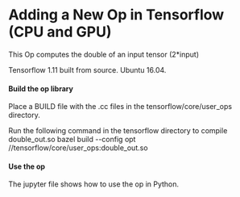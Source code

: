 # Adding a New Op in Tensorflow (CPU and GPU)
This Op computes the double of an input tensor (2*input)

Tensorflow 1.11 built from source.
Ubuntu 16.04.

#### Build the op library
Place a BUILD file with the .cc files in the tensorflow/core/user_ops directory.

Run the following command in the tensorflow directory to compile double_out.so
bazel build --config opt //tensorflow/core/user_ops:double_out.so

#### Use the op
The jupyter file shows how to use the op in Python.
